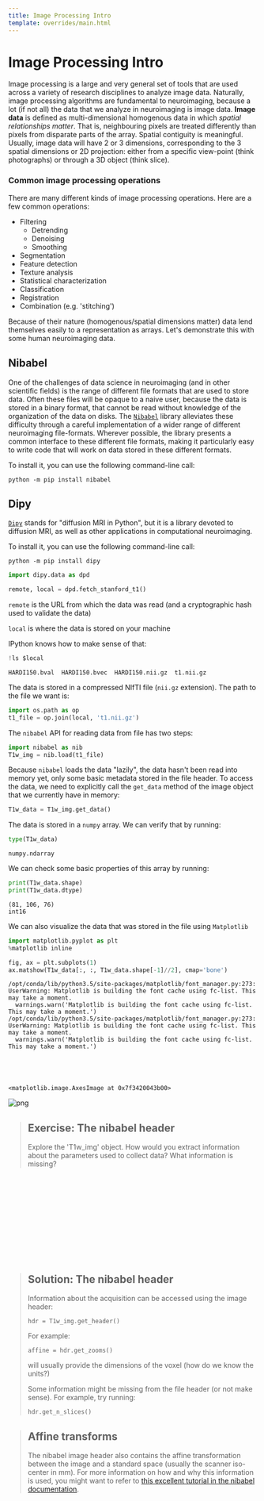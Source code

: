 ```yaml
---
title: Image Processing Intro
template: overrides/main.html
---
```


# Image Processing Intro

Image processing is a large and very general set of tools that are used across a variety of research disciplines to analyze image data. Naturally, image processing algorithms are fundamental to neuroimaging, because a lot (if not all) the data that we analyze in neuroimaging is image data. **Image data** is defined as multi-dimensional homogenous data in which *spatial relationships matter*. That is, neighbouring pixels are treated differently than pixels from disparate parts of the array. Spatial contiguity is meaningful. Usually, image data will have 2 or 3 dimensions, corresponding to the 3 spatial dimensions or 2D projection: either from a specific view-point (think photographs) or through a 3D object (think slice).

### Common image processing operations

There are many different kinds of image processing operations. Here are a few common operations:

- Filtering
  - Detrending
  - Denoising
  - Smoothing
- Segmentation
- Feature detection
- Texture analysis
- Statistical characterization
- Classification
- Registration
- Combination (e.g. 'stitching')

Because of their nature (homogenous/spatial dimensions matter) data lend themselves easily to a representation as arrays. Let's demonstrate this with some human neuroimaging data.

## Nibabel

One of the challenges of data science in neuroimaging (and in other scientific fields) is the range of different file formats that are used to store data. Often these files will be opaque to a naive user, because the data is stored in a binary format, that cannot be read without knowledge of the organization of the data on disks. The [`Nibabel`](https://nipy.org/nibabel/) library alleviates these difficulty through a careful implementation of a wider range of different neuroimaging file-formats. Wherever possible, the library presents a common interface to these different file formats, making it particularly easy to write code that will work on data stored in these different formats.

To install it, you can use the following command-line call:

```console
python -m pip install nibabel
```

## Dipy

[`Dipy`](http://dipy.org) stands for "diffusion MRI in Python", but it is a library devoted to diffusion MRI, as well as other applications in computational neuroimaging.

To install it, you can use the following command-line call:

```console
python -m pip install dipy
```

```python
import dipy.data as dpd
```

```python
remote, local = dpd.fetch_stanford_t1()
```

`remote` is the URL from which the data was read (and a cryptographic hash used to validate the data)

`local` is where the data is stored on your machine

IPython knows how to make sense of that:

```python
!ls $local
```

    HARDI150.bval  HARDI150.bvec  HARDI150.nii.gz  t1.nii.gz


The data is stored in a compressed NIfTI file (`nii.gz` extension). The path to the file we want is:

```python
import os.path as op
t1_file = op.join(local, 't1.nii.gz')
```

The `nibabel` API for reading data from file has two steps:

```python
import nibabel as nib
T1w_img = nib.load(t1_file)
```

Because `nibabel` loads the data "lazily", the data hasn't been read into memory
yet, only some basic metadata stored in the file header. To access the data, we
need to explicitly call the `get_data` method of the image object that we
currently have in memory:


```python
T1w_data = T1w_img.get_data()
```

The data is stored in a `numpy` array. We can verify that by running:


```python
type(T1w_data)
```




    numpy.ndarray



We can check some basic properties of this array by running:


```python
print(T1w_data.shape)
print(T1w_data.dtype)
```

    (81, 106, 76)
    int16


We can also visualize the data that was stored in the file using `Matplotlib`


```python
import matplotlib.pyplot as plt
%matplotlib inline

fig, ax = plt.subplots(1)
ax.matshow(T1w_data[:, :, T1w_data.shape[-1]//2], cmap='bone')
```

    /opt/conda/lib/python3.5/site-packages/matplotlib/font_manager.py:273: UserWarning: Matplotlib is building the font cache using fc-list. This may take a moment.
      warnings.warn('Matplotlib is building the font cache using fc-list. This may take a moment.')
    /opt/conda/lib/python3.5/site-packages/matplotlib/font_manager.py:273: UserWarning: Matplotlib is building the font cache using fc-list. This may take a moment.
      warnings.warn('Matplotlib is building the font cache using fc-list. This may take a moment.')





    <matplotlib.image.AxesImage at 0x7f3420043b00>




    
![png](001-introduction_files/001-introduction_23_2.png)
    


> ## Exercise: The nibabel header
>
> Explore the 'T1w_img' object. How would you extract information about the
> parameters used to collect data? What information is missing?
>


```python

```


```python

```


```python

```


```python

```


```python

```


```python

```


```python

```


```python

```


```python

```


```python

```


```python

```


```python

```


```python

```

> ## Solution: The nibabel header
>  
> Information about the acquisition can be accessed using the image header:
>
>     hdr = T1w_img.get_header()
>
> For example:
>
>     affine = hdr.get_zooms()
>
> will usually provide the dimensions of the voxel (how do we know the units?)
>
> Some information might be missing from the file header (or not make sense).
> For example, try running:
>
>     hdr.get_n_slices()
>


> ## Affine transforms
>
> The nibabel image header also contains the affine transformation between the
> image and a standard space (usually the scanner iso-center in mm). For more
> information on how and why this information is used, you might want to refer
> to [this excellent tutorial in the nibabel documentation](http://nipy.org/nibabel/coordinate_systems.html).
>
>


```python

```
